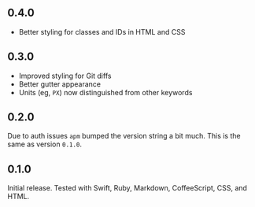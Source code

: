 ## 0.4.0

+ Better styling for classes and IDs in HTML and CSS

## 0.3.0

+ Improved styling for Git diffs
+ Better gutter appearance
+ Units (eg, `PX`) now distinguished from other keywords

## 0.2.0

Due to auth issues `apm` bumped the version string a bit much.
This is the same as version `0.1.0`.

## 0.1.0

Initial release.
Tested with Swift, Ruby, Markdown, CoffeeScript, CSS, and HTML.
